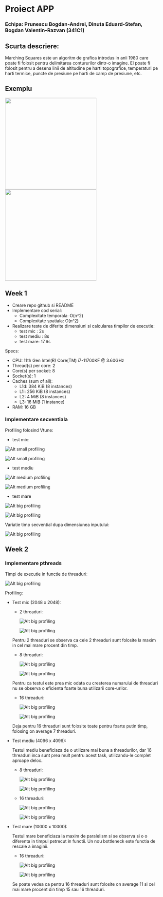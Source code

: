 # Proiect APP

### Echipa: Prunescu Bogdan-Andrei, Dinuta Eduard-Stefan, Bogdan Valentin-Razvan (341C1) 

## Scurta descriere:

Marching Squares este un algoritm de grafica introdus in anii 1980 care poate fi folosit pentru delimitarea contururilor dintr-o imagine. El poate fi folosit pentru a desena linii de altitudine pe harti topografice, temperaturi pe harti termice, puncte de presiune pe harti de camp de presiune, etc.

## Exemplu
<img src="./images/in_mic.png" width="300"/> <img src="./images/out_mic.png" width="300"/> 
## Week 1

- Creare repo github si README
- Implementare cod serial:
    - Complexitate temporala: O(n^2)
    - Complexitate spatiala: O(n^2)
- Realizare teste de diferite dimensiuni si calcularea timpilor de executie:
    - test mic : 2s
    - test mediu : 8s
    - test mare: 17.6s

Specs:
- CPU: 11th Gen Intel(R) Core(TM) i7-11700KF @ 3.60GHz
- Thread(s) per core: 2
- Core(s) per socket: 8
- Socket(s): 1
- Caches (sum of all):      
    - L1d: 384 KiB (8 instances)
    - L1i: 256 KiB (8 instances)
    - L2: 4 MiB (8 instances)
    - L3: 16 MiB (1 instance)
- RAM: 16 GB


### Implementare secventiala

Profiling folosind Vtune:
- test mic:

![Alt small profiling](./images/mic1.png)

![Alt small profiling](./images/mic2.png)

- test mediu

![Alt medium profiling](./images/mediu1.png)

![Alt medium profiling](./images/mediu2.png)

- test mare

![Alt big profiling](./images/mare1.png)

![Alt big profiling](./images/mare2.png)

Variatie timp secvential dupa dimensiunea inputului:

![Alt big profiling](./images/time_input.png)

## Week 2

### Implementare pthreads

Timpi de executie in functie de threaduri:

![Alt big profiling](./images/mic_mare_mediu_pthreads.png)

Profiling:

- Test mic (2048 x 2048):
    - 2 threaduri:

        ![Alt big profiling](./images/mic_pthreads_2_1.png)

        ![Alt big profiling](./images/mic_pthreads_2_2.png)
    
    Pentru 2 threaduri se observa ca cele 2 threaduri sunt folosite la maxim in cel mai mare procent din timp. 

    - 8 threaduri:

        ![Alt big profiling](./images/mic_pthreads_8_1.png)

        ![Alt big profiling](./images/mic_pthreads_8_2.png)

    Pentru ca testul este prea mic odata cu cresterea numarului de threaduri nu se observa o eficienta foarte buna utilizarii core-urilor.

    - 16 threaduri:

        ![Alt big profiling](./images/mic_pthreads_16_1.png)

        ![Alt big profiling](./images/mic_pthreads_16_2.png)

    Deja pentru 16 threaduri sunt folosite toate pentru foarte putin timp, folosing on average 7 threaduri.

- Test mediu (4096 x 4096):

    Testul mediu beneficiaza de o utilizare mai buna a threadurilor, dar 16 threaduri inca sunt prea mult pentru acest task, utilizandu-le complet aproape deloc.

    - 8 threaduri:

        ![Alt big profiling](./images/mediu_pthreads_8_1.png)

        ![Alt big profiling](./images/mediu_pthreads_8_2.png)

    - 16 threaduri:

        ![Alt big profiling](./images/mediu_pthreads_16_1.png)

        ![Alt big profiling](./images/mediu_pthreads_16_2.png)

- Test mare (10000 x 10000):

    Testul mare beneficiaza la maxim de paralelism si se observa si o o diferenta in timpul petrecut in functii. Un nou bottleneck este functia de rescale a imaginii.
    
    - 16 threaduri:
    
        ![Alt big profiling](./images/mare_pthreads_16_1.png)

        ![Alt big profiling](./images/mare_pthreads_16_2.png)
    
    Se poate vedea ca pentru 16 threaduri sunt folosite on average 11 si cel mai mare procent din timp 15 sau 16 threaduri.

